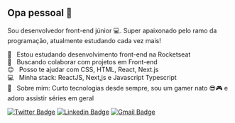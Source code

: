 ## Opa pessoal 👋

Sou desenvolvedor front-end júnior :computer:. Super apaixonado pelo ramo da programação, atualmente estudando cada vez mais!

 :rocket:  &nbsp; Estou estudando desenvolvimento front-end na Rocketseat
 <br/> :purple_heart: &nbsp; Buscando colaborar com projetos em Front-end
 <br/> :blush: &nbsp; Posso te ajudar com CSS, HTML, React, Next.js
 <br/> :computer: &nbsp; Minha stack: ReactJS, Next,js e Javascript Typescript
 <br/> 💬  &nbsp; Sobre mim: Curto tecnologias desde sempre, sou um gamer nato 😎🎮 e adoro assistir séries em geral

<!-- Social Networks -->
 [![Twitter Badge](https://img.shields.io/badge/-Twitter-9400D3?style=flat-square&labelColor=9400D3&logo=twitter&logoColor=white&link=https://twitter.com/dieegosf)](https://twitter.com/MikeraOn)
[![Linkedin Badge](https://img.shields.io/badge/-Linkedin-9400D3?style=flat-square&logo=Linkedin&logoColor=white&link=https://www.linkedin.com/in/mike-fernando3g)](https://www.linkedin.com/in/mike-fernando3g/)
[![Gmail Badge](https://img.shields.io/badge/-Gmail-9400D3?style=flat-square&logo=Gmail&logoColor=white&link=mailto:tnsmikera@gmail.com)](mailto:tnsmikera@gmail.com)

